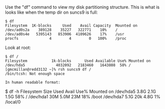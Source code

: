 Use the "df" command to view my disk partitioning structure. This is what is looks like when the temp dir on suncs9 is full: 

```
$ df
Filesystem  1K-blocks     Used    Avail Capacity  Mounted on
/dev/ad0s2a    389128    35227   322771    10%    /
/dev/ad0s4e   5395143   853906  4109626    17%    /usr
procfs              4        4        0   100%    /proc
```

Look at root:

```
$ df /
Filesystem           1k-blocks      Used Available Use% Mounted on
/dev/hda5              4032092   2183460   1643808  58% /
[gmcmillan@redd3132 ~]% rsh suncs9 df /
/bin/tcsh: Not enough space

In human readable format:

```
$ df -h
Filesystem            Size  Used Avail Use% Mounted on
/dev/hda5             3.8G  2.1G  1.5G  58% /
/dev/hda1              30M  5.0M   23M  18% /boot
/dev/hda7             5.1G   20k  4.8G   1% /local/0
```
